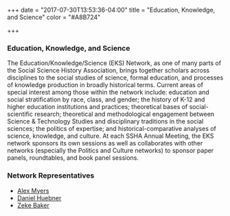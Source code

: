 +++
date = "2017-07-30T13:53:36-04:00"
title = "Education, Knowledge, and Science"
color = "#A8B724"

+++

### Education, Knowledge, and Science

The Education/Knowledge/Science (EKS) Network, as one of many parts of the Social Science History Association, brings together scholars across disciplines to the social studies of science, formal education, and processes of knowledge production in broadly historical terms. Current areas of special interest among those within the network include: education and social stratification by race, class, and gender; the history of K-12 and higher education institutions and practices; theoretical bases of social-scientific research; theoretical and methodological engagement between Science & Technology Studies and disciplinary traditions in the social sciences; the politics of expertise; and historical-comparative analyses of science, knowledge, and culture. At each SSHA Annual Meeting, the EKS network sponsors its own sessions as well as collaborates with other networks (especially the Politics and Culture networks) to sponsor paper panels, roundtables, and book panel sessions.

### Network Representatives

- [Alex Myers](mailto:alexanderjmyers@ku.edu)
- [Daniel Huebner](mailto:drhuebne@uncg.edu)
- [Zeke Baker](mailto:ejbaker@ucdavis.edu)
